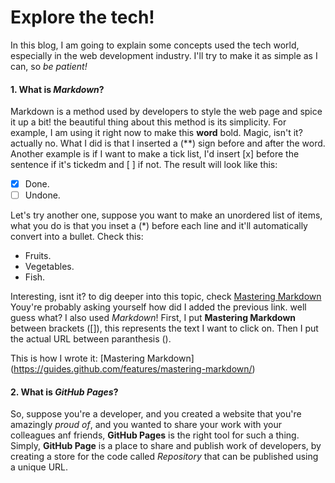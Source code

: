 # Explore the tech!

In this blog, I am going to explain some concepts used the tech world, especially in the web development industry. I'll try to make it as simple as I can, so _be patient!_

#### 1. What is _Markdown_?
Markdown is a method used by developers to style the web page and spice it up a bit! the beautiful thing about this method is its simplicity. For example, I am using it right now to make this **word** bold. Magic, isn't it? actually no. What I did is that I inserted a (\**) sign before and after the word. Another example is if I want to make a tick list, I'd insert \[x] before the sentence if it's tickedm and \[ ] if not. The result will look like this:
- [x] Done.
- [ ] Undone.

Let's try another one, suppose you want to make an unordered list of items, what you do is that you inset a (\*) before each line and it'll automatically convert into a bullet. Check this:
* Fruits.
* Vegetables.
* Fish.

Interesting, isnt it? to dig deeper into this topic, check [Mastering Markdown](https://guides.github.com/features/mastering-markdown/)
Youy're probably asking yourself how did I added the previous link. well guess what? I also used _Markdown_! 
First, I put **Mastering Markdown** between brackets ([]), this represents the text I want to click on. Then I put the actual URL between paranthesis (). 

This is how I wrote it: \[Mastering Markdown](https://guides.github.com/features/mastering-markdown/)



#### 2. What is _GitHub Pages_?
So, suppose you're a developer, and you created a website that you're amazingly _proud of_, and you wanted to share your work with your colleagues anf friends, **GitHub Pages** is the right tool for such a thing.
Simply, **GitHub Page** is a place to share and publish work of developers, by creating a store for the code called _Repository_ that can be published using a unique URL.



